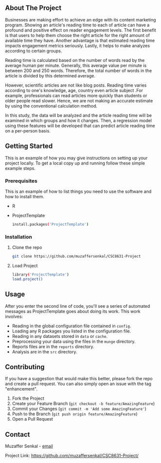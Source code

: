 ## About The Project

Businesses are making effort to achieve an edge with its content marketing program. Showing an article's reading time to each of article can have a profound and positive effect on reader engagement levels. The first benefit is that users to help them choose the right article for the right amount of available time they have. Another advantage is that estimated reading time impacts engagement metrics seriously. Lastly, it helps to make analyzes according to certain groups.

Reading time is calculated based on the number of words read by the average human per minute. Generally, this average value per minute is between 200 and 250 words. Therefore, the total number of words in the article is divided by this determined average.

However, scientific articles are not like blog posts. Reading time varies according to one's knowledge, age, country even article subject .For example, professionals can read articles more quickly than students or older people read slower. Hence, we are not making an accurate estimate by using the conventional calculation method.

In this study, the data will be analyzed and the article reading time will be examined in which groups and how it changes. Then, a regression model using these features will be developed that can predict article reading time on a per-person basis.

## Getting Started

This is an example of how you may give instructions on setting up your project locally. To get a local copy up and running follow these simple example steps.

### Prerequisites

This is an example of how to list things you need to use the software and how to install them.

-   R

-   ProjectTemplate

    ``` sh
    install.packages('ProjectTemplate')
    ```

### Installation

1.  Clone the repo

    ``` sh
    git clone https://github.com/muzaffersenkal/CSC8631-Project
    ```

2.  Load Project

    ``` sh
    library('ProjectTemplate')
    load.project()
    ```

## Usage

After you enter the second line of code, you'll see a series of automated messages as ProjectTemplate goes about doing its work. This work involves:

-   Reading in the global configuration file contained in `config`.
-   Loading any R packages you listed in the configuration file.
-   Reading in any datasets stored in `data` or `cache`.
-   Preprocessing your data using the files in the `munge` directory.
-   Reports files are in the `reports` directory.
-   Analysis are in the `src` directory.

## Contributing

If you have a suggestion that would make this better, please fork the repo and create a pull request. You can also simply open an issue with the tag "enhancement".

1.  Fork the Project
2.  Create your Feature Branch (`git checkout -b feature/AmazingFeature`)
3.  Commit your Changes (`git commit -m 'Add some AmazingFeature'`)
4.  Push to the Branch (`git push origin feature/AmazingFeature`)
5.  Open a Pull Request

## Contact

Muzaffer Senkal - [email](mailto:mzffersenkal@gmail.com)

Project Link: <https://github.com/muzaffersenkal/CSC8631-Project/>
